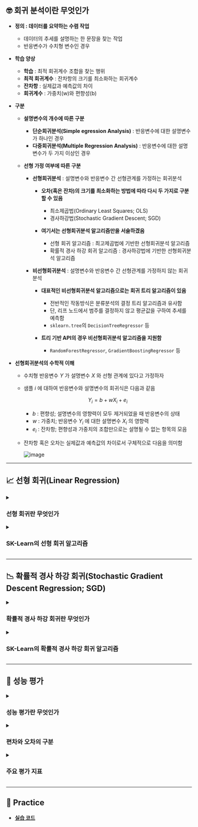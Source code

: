 ## 🤓 회귀 분석이란 무엇인가

- **정의 : 데이터를 요약하는 수렴 작업**
    - 데이터의 추세를 설명하는 한 문장을 찾는 작업
    - 반응변수가 수치형 변수인 경우

- **학습 양상**
    - **학습** : 최적 회귀계수 조합을 찾는 행위
    - **최적 회귀계수** : 잔차항의 크기를 최소화하는 회귀계수
    - **잔차항** : 실제값과 예측값의 차이
    - **회귀계수** : 가중치(w)와 편향성(b)

- **구분**
    - **설명변수의 개수에 따른 구분**
        - **단순회귀분석(Simple egression Analysis)** : 반응변수에 대한 설명변수가 하나인 경우
        - **다중회귀분석(Multiple Regression Analysis)** : 반응변수에 대한 설명변수가 두 가지 이상인 경우
    
    - **선형 가정 여부에 따른 구분**
        - **선형회귀분석** : 설명변수와 반응변수 간 선형관계를 가정하는 회귀분석
            - **오차(혹은 잔차)의 크기를 최소화하는 방법에 따라 다시 두 가지로 구분할 수 있음**
                - 최소제곱법(Ordinary Least Squares; OLS)
                - 경사하강법(Stochastic Gradient Descent; SGD)
            
            - **여기서는 선형회귀분석 알고리즘만을 서술하겠음**
                - 선형 회귀 알고리즘 : 최고제곱법에 기반한 선형회귀분석 알고리즘
                - 확률적 경사 하강 회귀 알고리즘 : 경사하강법에 기반한 선형회귀분석 알고리즘
        
        - **비선형회귀분석** : 설명변수와 반응변수 간 선형관계를 가정하지 않는 회귀분석
            - **대표적인 비선형회귀분석 알고리즘으로는 회귀 트리 알고리즘이 있음**
                - 전반적인 작동방식은 분류분석의 결정 트리 알고리즘과 유사함
                - 단, 리프 노드에서 범주를 결정하지 않고 평균값을 구하여 추세를 예측함
                - `sklearn.tree`의 `DecisionTreeRegressor` 등
            
            - **트리 기반 API의 경우 비선형회귀분석 알고리즘을 지원함**
                - `RandomForestRegressor`, `GradientBoostingRegressor` 등

- **선형회귀분석의 수학적 이해**
    - 수치형 반응변수 $Y$ 가 설명변수 $X$ 와 선형 관계에 있다고 가정하자

    - 샘플 $i$ 에 대하여 반응변수와 설명변수의 회귀식은 다음과 같음
        
        $$Y_i=b+wX_i+e_i$$

        - $b$ : 편향성; 설명변수의 영향력이 모두 제거되었을 때 반응변수의 상태
        - $w$ : 가중치; 반응변수 $Y_i$ 에 대한 설명변수 $X_i$ 의 영향력
        - $e_i$ : 잔차항; 편향성과 가중치의 조합만으로는 설명될 수 없는 항목의 모음

    - 잔차항 혹은 오차는 실제값과 예측값의 차이로서 구체적으로 다음을 의미함

        ![image](https://user-images.githubusercontent.com/116495744/221339174-de431950-85c5-4156-afbc-0d3ba0b9c8e4.png)

---

## 📈 선형 회귀(Linear Regression)

<details><summary><h3>선형 회귀란 무엇인가</h3></summary>

- **정의 : 최소제곱법을 통해 회귀식을 도출하는 알고리즘**

- **최소제곱법(Ordinary Least Squares; OLS)**
    - 정의 : 잔차 제곱의 합을 최소화하는 회귀식을 도출하는 방법
    - 잔차 제곱의 합을 최소화한다는 것은 다음을 의미함
        
        $$\min\displaystyle\sum_{i=1}^ne_i^2=\min\sum_{i=1}^n(Y_i-b-wX_i)^2$$

</details>

<details><summary><h3>SK-Learn의 선형 회귀 알고리즘</h3></summary>
    
- **사용 방법**

    ```
    from sklearn.linear_model import LinearRegression
    from sklearn.metrics import r2_score

    # 선형 회귀 알고리즘 인스턴스 생성
    li_reg = LinearRegression()

    # 훈련용 데이터 세트를 통해 인스턴스를 훈련시켜서 모델 설계
    li_reg.fit(X_train, y_train)

    # 평가용 데이터 세트를 통해 예측
    y_predict = li_reg.predict(X_test)
    
    # 대표적인 성능 평가 지표인 결정계수를 통해 성능 평가
    score = r2_score(y_test, y_predict)
    print(score)
    ```

- **다음의 속성을 통해 훈련된 모델의 정보를 확인할 수 있음**
    - `n_features_in_` : 설명변수의 수
    - `feature_nmaes_in_` : 설명변수명
    - `coef_` : 각 설명변수의 가중치
    - `intercept_` : 편향성

- **기타 하이퍼파라미터 및 모델 정보 목록은 `estimator_params`을 통해 확인 가능함**

</details>

---

## 📉 확률적 경사 하강 회귀(Stochastic Gradient Descent Regression; SGD)

<details><summary><h3>확률적 경사 하강 회귀란 무엇인가</h3></summary>

- **정의 : 경사하강법을 통해 회귀식을 도출하는 알고리즘**

- **확률적 경사하강법(Stochastic Gradient Descent; SGD)**
    - **정의 : 최적화된 손실함수에 근거하여 회귀식을 도출하는 방법**
    
    - **손실함수(Loss Function)**
        - 정의 : 손실을 반응변수, 가중치의 조합을 설명변수로 가지는 함수
            - 평균제곱오차(MSE)에 기초한 손실함수는 다음으로 정의됨

                $$LOSS_{MSE}=\frac{1}{N}\displaystyle\sum_{i=1}^n (\hat{Y_i}-Y_i)^2$$

        - **손실(Loss)** : 어떠한 방법에 따라 잔차를 계산한 값

        - **최적화(Optimizing)** : 손실을 최소화하는 가중치 조합을 찾는 일

    - **왜 경사를 하강하는 방법이라고 부르는가?**
        - 손실함수의 반응변수인 손실을 최소화하는 일계조건은 그 도함수의 반응변수가 0을 만족하는 것임
        - 도함수의 반응변수는 원함수의 경사(Gradient)를 나타냄
        - 따라서 확률적 경사하강법은 원함수의 경사가 수평이 되는 지점을 찾는 일이라고 볼 수 있음

- **주요 이슈 : 학습률(Learning Rate)**
    - **정의 : STEP의 단위 혹은 보폭**
    - 확률적 경사 하강 회귀 알고리즘은 다음의 절차를 통해 경사가 0에 근사한 지점을 찾음
    - 즉, 임의로 선택된 손실함수 그래프의 한 점에서 시작하여 학습률만큼 움직이면서 경사를 확인함
    - 학습률은 정확도에 비례하고, 처리 속도에 반비례함

</details>

<details><summary><h3>SK-Learn의 확률적 경사 하강 회귀 알고리즘</h3></summary>

- **사용 방법**

    ```
    from sklearn.linear_model import SGDRegressor
    from sklearn.metrics import r2_score

    # 확률적 경사 하강 회귀 알고리즘 인스턴스 생성
    sgd_reg = SGDRegressor()

    # 훈련용 데이터 세트를 통해 인스턴스를 훈련시켜서 모델 설계
    sgd_reg.fit(X_train, y_train)

    # 평가용 데이터 세트를 통해 예측
    y_predict = sgd_reg.predict(X_test)
    
    # 대표적인 성능 평가 지표인 결정계수를 통해 성능 평가
    score = r2_score(y_test, y_predict)
    print(score)
    ```

- **주요 하이퍼파라미터**
    - `learning_rate = 0.1` : 학습률

- **다음의 속성을 통해 훈련된 모델의 정보를 확인할 수 있음**
    - `n_features_in_` : 설명변수의 수
    - `feature_nmaes_in_` : 설명변수명
    - `coef_` : 각 설명변수의 가중치
    - `intercept_` : 편향성

- **기타 하이퍼파라미터 및 모델 정보 목록은 `estimator_params`을 통해 확인 가능함**

</details>

---

## 💯 성능 평가

<details><summary><h3>성능 평가란 무엇인가</h3></summary>

- **정의 : 오차를 기준으로 모델의 성능을 평가하는 절차**
    - 오차 : 예측값과 실제값의 차이
    - 오차를 0으로 만드는 것은 현실적으로 불가능하므로 오차를 허용할 범위를 결정해야 함
    - 실제값이 주어져야 오차를 측정할 수 있으므로 지도학습에서만 이루어짐

- **목적 : 과적합 방지 및 최적 모델 채택**
    - **과적합(overfitting) 판단 기준**
        - 학습용 데이터를 통해 수행한 예측 오차와 평가용 데이터를 통해 수행한 예측 오차 간 차이가 적을수록 과적합되지 않았다고 판단함
        - 학습용 데이터로는 성능이 높게 평가되었으나 평가용 데이터로는 성능이 낮게 평가되었다면 학습용 데이터에 과대적합된 상태임
        - 반대로 학습용 데이터로는 성능이 낮게 평가되었으나 평가용 데이터로는 성능이 높게 평가되었다면 학습용 데이터에 과소적합된 상태임

    - **최적 모델 판단 기준**
        - 과적합 문제가 해결된 여러 모델들 중에서 성능이 가장 높은 모델을 채택하는 기준으로 사용 가능함
        - 즉, 최적 알고리즘 및 최적 하이퍼파라미터 판단 기준으로서 사용 가능함

</details>

<details><summary><h3>편차와 오차의 구분</h3></summary>

- **모집단과 표본집단**
    - **모집단(Poplulation)** : 통계 조사의 대상이 되는 집단 전체
    - **표본(Sample)** : 모집단에서 어떠한 방법으로 선발된 일부 원소들의 집합으로서 모집단의 부분집합
    - **표본 집단** : 표본들의 집합

- **편차와 표준편차**
    - **편차(Deviation)** : 개별값과 대표값(==평균)의 차이
    - **표준편차(Standard Deviation)** : 편차들의 대표값(==평균)
    - **목적** : 대표값이 자료를 얼마나 잘 대표하고 있는가

- **오차와 표준오차**
    - **오차(Error)** : 특정 표본의 통계량과 모수의 차이
        - **모수(Parameter)** : 모집단을 묘사하는 측정치로서 모평균, 모분산, 모표준편차 등이 있음
        - **통계량(Statistic)** : 모수에 대한 추정치 혹은 표본을 묘사하는 측정치
    
    - **표준오차(Standard Error)** : 오차들의 대표값

    - **목적** : 표본이 모집단을 얼마나 잘 추론하고 있는가

- **편차와 오차의 구분**
    - **편차는 기술통계학의 측정치에 해당함**
        - **기술통계학(Descriptive Statistcs)** : 자료를 수집, 정리, 제시, 요약함
        - **측정치(Measure)** : 자료의 형태를 묘사하거나 요약하는 수치
    
    - **오차는 추론통계학의 추정치에 해당함**
        - **추론통계학(Inferential Statistic)** : 표본으로부터 모집단의 성격을 추론함
        - **추정치(Estimate)** : 모집단의 측정치를 추론하거나 그 정확성을 추론하는 수치

</details>

<details><summary><h3>주요 평가 지표</h3></summary>

- **결정계수(Coefficient of Determination; r2-score)**

    $$\displaystyle\sum_{i=1}^{n}{\frac{(y_i-\hat{y})^2}{(y_i-\overline{y})^2}}$$

    - 정의 : 모분산 대비 표본분산 비율
    - 해석 : 0~1 사이의 값을 가지며, 값이 클수록 회귀식의 적합도가 높다고 판단함

- **평균제곱오차(Mean Squared Error; MSE)**

    $$MSE=\displaystyle\sum_{i=1}^{n}{\frac{(y_i-\hat{y})^2}{n}}$$

    - 정의 : 오차를 제곱한 값의 평균
    - 해석 : 값이 작을수록 회귀식의 적합도가 높다고 판단함
    - 문제점 : 오차를 제곱하므로 값을 과장할 수 있음

- **평균제곱근오차(Root Mean Squared Error; RMSE)**

    $$RMSE=\sqrt{\displaystyle\sum_{i=1}^{n}{\frac{(y_i-\hat{y})^2}{n}}}$$

    - 정의 : 평균제곱오차의 제곱근
    - 목적 : 평균제곱오차에 제곱근하는 절차를 더하여 오차의 크기가 과장된 정도를 줄임

- **평균절대오차(Mean Absolute Error; MAE)**

    $$RAE=\displaystyle\sum_{i=1}^{n}{\frac{|y_i-\hat{y_i}|}{n}}$$

    - 정의 : 오차 절대값의 평균
    - 목적 : 오차를 제곱한 값 대신 오차의 절대값을 활용하여 오차의 크기가 과장될 여지를 없앰

</details>

---

## 📝 Practice

- [**실습 코드**]()

